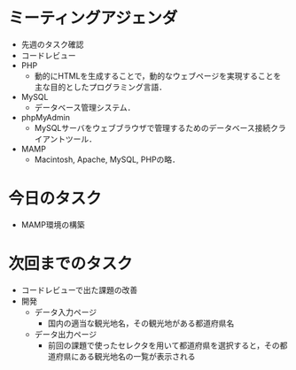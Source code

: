 # ミーティングアジェンダ

- 先週のタスク確認
- コードレビュー
- PHP
  - 動的にHTMLを生成することで，動的なウェブページを実現することを主な目的としたプログラミング言語． 
- MySQL
  - データベース管理システム． 
- phpMyAdmin
  - MySQLサーバをウェブブラウザで管理するためのデータベース接続クライアントツール．
- MAMP
  - Macintosh, Apache, MySQL, PHPの略． 

# 今日のタスク

- MAMP環境の構築

# 次回までのタスク

- コードレビューで出た課題の改善
- 開発
  - データ入力ページ
    - 国内の適当な観光地名，その観光地がある都道府県名
  - データ出力ページ
    - 前回の課題で使ったセレクタを用いて都道府県を選択すると，その都道府県にある観光地名の一覧が表示される
